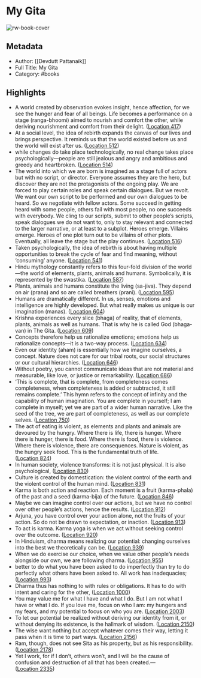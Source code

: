 # My Gita

![rw-book-cover](https://images-na.ssl-images-amazon.com/images/I/41Rznlq3bxL._SL200_.jpg)

## Metadata
- Author: [[Devdutt Pattanaik]]
- Full Title: My Gita
- Category: #books

## Highlights
- A world created by observation evokes insight, hence affection, for we see the hunger and fear of all beings. Life becomes a performance on a stage (ranga-bhoomi) aimed to nourish and comfort the other, while deriving nourishment and comfort from their delight. ([Location 417](https://readwise.io/to_kindle?action=open&asin=B0171TCXSO&location=417))
- At a social level, the idea of rebirth expands the canvas of our lives and brings perspective. It reminds us that the world existed before us and the world will exist after us. ([Location 512](https://readwise.io/to_kindle?action=open&asin=B0171TCXSO&location=512))
- while changes do take place technologically, no real change takes place psychologically—people are still jealous and angry and ambitious and greedy and heartbroken. ([Location 514](https://readwise.io/to_kindle?action=open&asin=B0171TCXSO&location=514))
- The world into which we are born is imagined as a stage full of actors but with no script, or director. Everyone assumes they are the hero, but discover they are not the protagonists of the ongoing play. We are forced to play certain roles and speak certain dialogues. But we revolt. We want our own script to be performed and our own dialogues to be heard. So we negotiate with fellow actors. Some succeed in getting heard with some people, others fail with most people, no one succeeds with everybody. We cling to our scripts, submit to other people’s scripts, speak dialogues we do not want to, only to stay relevant and connected to the larger narrative, or at least to a subplot. Heroes emerge. Villains emerge. Heroes of one plot turn out to be villains of other plots. Eventually, all leave the stage but the play continues. ([Location 516](https://readwise.io/to_kindle?action=open&asin=B0171TCXSO&location=516))
- Taken psychologically, the idea of rebirth is about having multiple opportunities to break the cycle of fear and find meaning, without ‘consuming’ anyone. ([Location 541](https://readwise.io/to_kindle?action=open&asin=B0171TCXSO&location=541))
- Hindu mythology constantly refers to this four-fold division of the world—the world of elements, plants, animals and humans. Symbolically, it is represented by the swastika. ([Location 587](https://readwise.io/to_kindle?action=open&asin=B0171TCXSO&location=587))
- Plants, animals and humans constitute the living (sa-jiva). They depend on air (prana) and so are called breathers (prani). ([Location 595](https://readwise.io/to_kindle?action=open&asin=B0171TCXSO&location=595))
- Humans are dramatically different. In us, senses, emotions and intelligence are highly developed. But what really makes us unique is our imagination (manas). ([Location 604](https://readwise.io/to_kindle?action=open&asin=B0171TCXSO&location=604))
- Krishna experiences every slice (bhaga) of reality, that of elements, plants, animals as well as humans. That is why he is called God (bhaga-van) in The Gita. ([Location 609](https://readwise.io/to_kindle?action=open&asin=B0171TCXSO&location=609))
- Concepts therefore help us rationalize emotions; emotions help us rationalize concepts—it is a two-way process. ([Location 634](https://readwise.io/to_kindle?action=open&asin=B0171TCXSO&location=634))
- Even our identity (aham) is essentially how we imagine ourselves, a concept. Nature does not care for our tribal roots, our social structures or our cultural hierarchies. ([Location 646](https://readwise.io/to_kindle?action=open&asin=B0171TCXSO&location=646))
- Without poetry, you cannot communicate ideas that are not material and measurable, like love, or justice or remarkability. ([Location 686](https://readwise.io/to_kindle?action=open&asin=B0171TCXSO&location=686))
- ‘This is complete, that is complete, from completeness comes completeness, when completeness is added or subtracted, it still remains complete.’ This hymn refers to the concept of infinity and the capability of human imagination. You are complete in yourself; I am complete in myself; yet we are part of a wider human narrative. Like the seed of the tree, we are part of completeness, as well as our complete selves. ([Location 750](https://readwise.io/to_kindle?action=open&asin=B0171TCXSO&location=750))
- The act of eating is violent, as elements and plants and animals are devoured by the hungry. Where there is life, there is hunger. Where there is hunger, there is food. Where there is food, there is violence. Where there is violence, there are consequences. Nature is violent, as the hungry seek food. This is the fundamental truth of life. ([Location 824](https://readwise.io/to_kindle?action=open&asin=B0171TCXSO&location=824))
- In human society, violence transforms: it is not just physical. It is also psychological, ([Location 830](https://readwise.io/to_kindle?action=open&asin=B0171TCXSO&location=830))
- Culture is created by domestication: the violent control of the earth and the violent control of the human mind. ([Location 831](https://readwise.io/to_kindle?action=open&asin=B0171TCXSO&location=831))
- Karma is both action and reaction. Each moment is a fruit (karma-phala) of the past and a seed (karma-bija) of the future. ([Location 846](https://readwise.io/to_kindle?action=open&asin=B0171TCXSO&location=846))
- Maybe we can imagine control over our actions, but we have no control over other people’s actions, hence the results. ([Location 912](https://readwise.io/to_kindle?action=open&asin=B0171TCXSO&location=912))
- Arjuna, you have control over your action alone, not the fruits of your action. So do not be drawn to expectation, or inaction. ([Location 913](https://readwise.io/to_kindle?action=open&asin=B0171TCXSO&location=913))
- To act is karma. Karma yoga is when we act without seeking control over the outcome. ([Location 920](https://readwise.io/to_kindle?action=open&asin=B0171TCXSO&location=920))
- In Hinduism, dharma means realizing our potential: changing ourselves into the best we theoretically can be. ([Location 939](https://readwise.io/to_kindle?action=open&asin=B0171TCXSO&location=939))
- When we do exercise our choice, when we value other people’s needs alongside our own, we are following dharma. ([Location 955](https://readwise.io/to_kindle?action=open&asin=B0171TCXSO&location=955))
- better to do what you have been asked to do imperfectly than try to do perfectly what others have been asked to. All work has inadequacies; ([Location 993](https://readwise.io/to_kindle?action=open&asin=B0171TCXSO&location=993))
- Dharma thus has nothing to with rules or obligations. It has to do with intent and caring for the other, ([Location 1000](https://readwise.io/to_kindle?action=open&asin=B0171TCXSO&location=1000))
- You may value me for what I have and what I do. But I am not what I have or what I do. If you love me, focus on who I am: my hungers and my fears, and my potential to focus on who you are. ([Location 2003](https://readwise.io/to_kindle?action=open&asin=B0171TCXSO&location=2003))
- To let our potential be realized without deriving our identity from it, or without denying its existence, is the hallmark of wisdom. ([Location 2150](https://readwise.io/to_kindle?action=open&asin=B0171TCXSO&location=2150))
- The wise want nothing but accept whatever comes their way, letting it pass when it is time to part ways. ([Location 2156](https://readwise.io/to_kindle?action=open&asin=B0171TCXSO&location=2156))
- Ram, though, does not see Sita as his property, but as his responsibility. ([Location 2178](https://readwise.io/to_kindle?action=open&asin=B0171TCXSO&location=2178))
- Yet I work, for if I don’t, others won’t, and I will be the cause of confusion and destruction of all that has been created.— ([Location 2335](https://readwise.io/to_kindle?action=open&asin=B0171TCXSO&location=2335))
